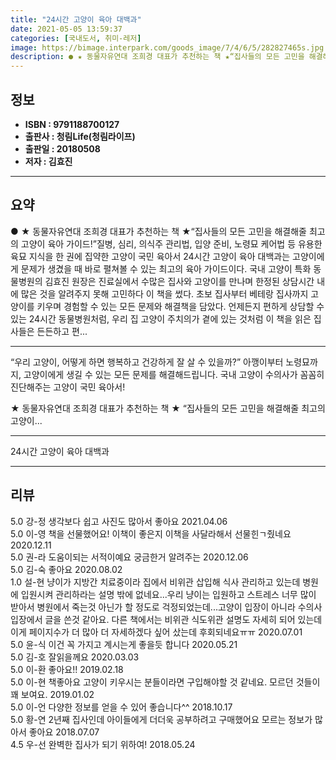```yaml
---
title: "24시간 고양이 육아 대백과"
date: 2021-05-05 13:59:37
categories: [국내도서, 취미-레저]
image: https://bimage.interpark.com/goods_image/7/4/6/5/282827465s.jpg
description: ● ★ 동물자유연대 조희경 대표가 추천하는 책 ★“집사들의 모든 고민을 해결해줄 최고의 고양이 육아 가이드!”질병, 심리, 의식주 관리법, 입양 준비, 노령묘 케어법 등 유용한 육묘 지식을 한 권에 집약한 고양이 국민 육아서 24시간 고양이 육아 대백과는 고양이에게 문제가 생겼을 때
---
```


## **정보**

- **ISBN : 9791188700127**
- **출판사 : 청림Life(청림라이프)**
- **출판일 : 20180508**
- **저자 : 김효진**

------



## **요약**

●  ★ 동물자유연대 조희경 대표가 추천하는 책 ★“집사들의 모든 고민을 해결해줄 최고의 고양이 육아 가이드!”질병, 심리, 의식주 관리법, 입양 준비, 노령묘 케어법 등 유용한 육묘 지식을 한 권에 집약한 고양이 국민 육아서 24시간 고양이 육아 대백과는 고양이에게 문제가 생겼을 때 바로 펼쳐볼 수 있는 최고의 육아 가이드이다. 국내 고양이 특화 동물병원의 김효진 원장은 진료실에서 수많은 집사와 고양이를 만나며 한정된 상담시간 내에 많은 것을 알려주지 못해 고민하다 이 책을 썼다. 초보 집사부터 베테랑 집사까지 고양이를 키우며 경험할 수 있는 모든 문제와 해결책을 담았다. 언제든지 편하게 상담할 수 있는 24시간 동물병원처럼, 우리 집 고양이 주치의가 곁에 있는 것처럼 이 책을 읽은 집사들은 든든하고 편...

------

“우리 고양이, 어떻게 하면 행복하고 건강하게 잘 살 수 있을까?”
아깽이부터 노령묘까지, 
고양이에게 생길 수 있는 모든 문제를 해결해드립니다.
국내 고양이 수의사가 꼼꼼히 진단해주는
고양이 국민 육아서!

★ 동물자유연대 조희경 대표가 추천하는 책 ★
“집사들의 모든 고민을 해결해줄 최고의 고양이... 

------


24시간 고양이 육아 대백과 

------


## **리뷰** 

5.0 강-정 생각보다 쉽고 사진도 많아서 좋아요 2021.04.06 <br/>5.0 이-영 책을 선물했어요! 이책이 좋은지 이책을 사달라해서 선물힌ㄱ줬네요 2020.12.11 <br/>5.0 권-라 도움이되는 서적이예요 궁금한거 알려주는 2020.12.06 <br/>5.0 김-숙 좋아요 2020.08.02 <br/>1.0 설-현 냥이가 지방간 치료중이라 집에서 비위관 삽입해 식사 관리하고 있는데 병원에 입원시켜 관리하라는 설명 밖에 없네요...우리 냥이는 입원하고 스트레스 너무 많이 받아서 병원에서 죽는것 아닌가 할 정도로 걱정되었는데...고양이 입장이 아니라 수의사 입장에서 글을 쓴것 같아요. 다른 책에서는 비위관 식도위관 설명도 자세히 되어 있는데 이게 페이지수가 더 많아 더 자세하겠다 싶어 샀는데 후회되네요ㅠㅠ 2020.07.01 <br/>5.0 윤-식 이건 꼭 가지고 계시는게 좋을듯 합니다 2020.05.21 <br/>5.0 김-호 잘읽을께요 2020.03.03 <br/>5.0 이-환 좋아요!! 2019.02.18 <br/>5.0 이-현 책좋아요 고양이 키우시는 분들이라면 구입해야할 것 같네요. 모르던 것들이 꽤 보여요. 2019.01.02 <br/>5.0 이-언 다양한 정보를 얻을 수 있어 좋습니다^^ 2018.10.17 <br/>5.0 황-연 2년째 집사인데 아이들에게 더더욱 공부하려고 구매했어요 모르는 정보가 많아서 좋아요 2018.07.07 <br/>4.5 우-선 완벽한 집사가 되기 위하여! 2018.05.24 <br/>